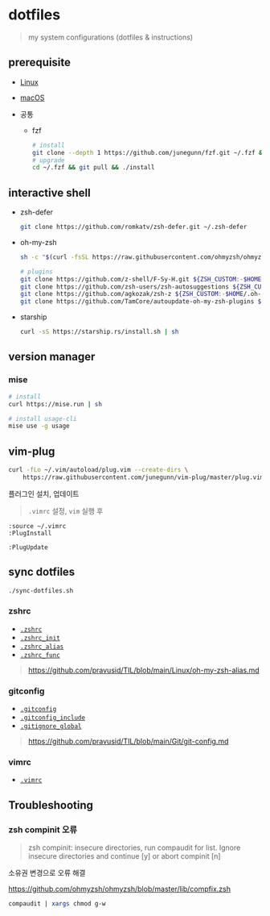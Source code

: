 # dotfiles

> my system configurations (dotfiles & instructions)

## prerequisite

- [Linux](./linux/applications.md#cli)

- [macOS](./macos/homebrew/README.md)

- 공통

  - fzf

    ```sh
    # install
    git clone --depth 1 https://github.com/junegunn/fzf.git ~/.fzf && ~/.fzf/install
    # upgrade
    cd ~/.fzf && git pull && ./install
    ```

## interactive shell

- zsh-defer

  ```sh
  git clone https://github.com/romkatv/zsh-defer.git ~/.zsh-defer
  ```

- oh-my-zsh

  ```sh
  sh -c "$(curl -fsSL https://raw.githubusercontent.com/ohmyzsh/ohmyzsh/master/tools/install.sh)"

  # plugins
  git clone https://github.com/z-shell/F-Sy-H.git ${ZSH_CUSTOM:-$HOME/.oh-my-zsh/custom}/plugins/F-Sy-H
  git clone https://github.com/zsh-users/zsh-autosuggestions ${ZSH_CUSTOM:-$HOME/.oh-my-zsh/custom}/plugins/zsh-autosuggestions
  git clone https://github.com/agkozak/zsh-z ${ZSH_CUSTOM:-$HOME/.oh-my-zsh/custom}/plugins/zsh-z
  git clone https://github.com/TamCore/autoupdate-oh-my-zsh-plugins $ZSH_CUSTOM/plugins/autoupdate
  ```

- starship

  ```sh
  curl -sS https://starship.rs/install.sh | sh
  ```

## version manager

### mise

```sh
# install
curl https://mise.run | sh

# install usage-cli
mise use -g usage
```

## vim-plug

```sh
curl -fLo ~/.vim/autoload/plug.vim --create-dirs \
    https://raw.githubusercontent.com/junegunn/vim-plug/master/plug.vim
```

플러그인 설치, 업데이트

> `.vimrc` 설정, `vim` 실행 후

```vim
:source ~/.vimrc
:PlugInstall

:PlugUpdate
```

## sync dotfiles

```sh
./sync-dotfiles.sh
```

### zshrc

- [`.zshrc`](./.zshrc)
- [`.zshrc_init`](./.zshrc_init)
- [`.zshrc_alias`](./.zshrc_alias)
- [`.zshrc_func`](./.zshrc_func)

> <https://github.com/pravusid/TIL/blob/main/Linux/oh-my-zsh-alias.md>

### gitconfig

- [`.gitconfig`](./.gitconfig)
- [`.gitconfig_include`](./.gitconfig_include)
- [`.gitignore_global`](./.gitignore_global)

> <https://github.com/pravusid/TIL/blob/main/Git/git-config.md>

### vimrc

- [`.vimrc`](./.vimrc)

## Troubleshooting

### zsh compinit 오류

> zsh compinit: insecure directories, run compaudit for list.
> Ignore insecure directories and continue [y] or abort compinit [n]

소유권 변경으로 오류 해결

<https://github.com/ohmyzsh/ohmyzsh/blob/master/lib/compfix.zsh>

```sh
compaudit | xargs chmod g-w
```
